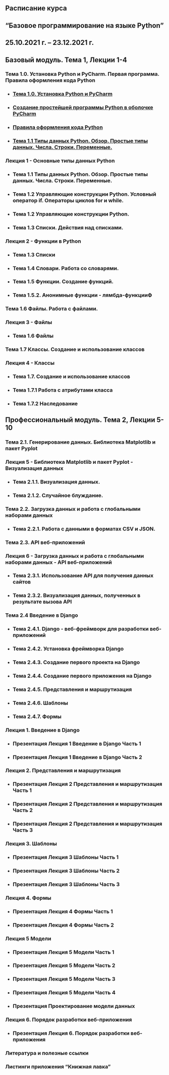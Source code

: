 ## Расписание курса
## “Базовое программирование на языке Python”
## 25.10.2021 г. – 23.12.2021 г.

## Базовый модуль. Тема 1, Лекции 1-4

### Тема 1.0. Установка Python и PyCharm. Первая программа. Правила оформления кода Python
* ### [Тема 1.0. Установка Python и PyCharm](Тема%201.0%20Установка%20Python%20и%20PyCharm.pdf)
* ### [Создание простейшей программы Python в оболочке PyCharm](Первая%20программа%20на%20Python.pdf)
* ### [Правила оформления кода Python](Правила%20оформления%20кода%20Python%20.pdf)
* ### [Тема 1.1 Типы данных Python. Обзор. Простые типы данных. Числа. Строки. Переменные.](Тема%201.1%20Типы%20данных%20Python.%20Обзор.%20Простые%20типы%20данных.%20Числа.%20Строки.%20Переменные.pdf)

### Лекция 1 - Основные типы данных Python

* ### Тема 1.1 Типы данных Python. Обзор. Простые типы данных. Числа. Строки. Переменные.
* ### Тема 1.2 Управляющие конструкции Python. Условный оператор if. Операторы циклов for и while.
* ### Тема 1.2 Управляющие конструкции Python.
* ### Тема 1.3 Списки. Действия над списками.

### Лекция 2 - Функции в Python

* ### Тема 1.3 Списки
* ### Тема 1.4 Словари. Работа со словарями.
* ### Тема 1.5 Функции. Создание функций.
* ### Тема 1.5.2. Анонимные функции - лямбда-функцииФ

### Тема 1.6 Файлы. Работа с файлами.

### Лекция 3 - Файлы

* ### Тема 1.6 Файлы

### Тема 1.7 Классы. Создание и использование классов

### Лекция 4 - Классы

* ### Тема 1.7. Создание и использование классов
* ### Тема 1.7.1 Работа с атрибутами класса
* ### Тема 1.7.2 Наследование

## Профессиональный модуль. Тема 2, Лекции 5-10

### Тема 2.1. Генерирование данных. Библиотека Matplotlib и пакет Pyplot

### Лекция 5 - Библиотека Matplotlib и пакет Pyplot - Визуализация данных

* ### Тема 2.1.1. Визуализация данных.
* ### Тема 2.1.2. Случайное блуждание.

### Тема 2.2. Загрузка данных и работа с глобальными наборами данных

* ### Тема 2.2.1. Работа с данными в форматах CSV и JSON.

### Тема 2.3. API веб-приложений
### Лекция 6 - Загрузка данных и работа с глобальными наборами данных - API веб-приложений
* ### Тема 2.3.1. Использование API для получения данных сайтов
* ### Тема 2.3.2. Визуализация данных, полученных в результате вызова API

### Тема 2.4 Введение в Django

* ### Тема 2.4.1. Django - веб-фреймворк для разработки веб-приложений
* ### Тема 2.4.2. Установка фреймворка Django
* ### Тема 2.4.3. Создание первого проекта на Django
* ### Тема 2.4.4. Создание первого приложения на Django
* ### Тема 2.4.5. Представления и маршрутизация
* ### Тема 2.4.6. Шаблоны
* ### Тема 2.4.7. Формы

### Лекция 1. Введение в Django

* ### Презентация Лекция 1 Введение в Django Часть 1
* ### Презентация Лекция 1 Введение в Django Часть 2

### Лекция 2. Представления и маршрутизация

* ### Презентация Лекция 2 Представления и маршрутизация Часть 1
* ### Презентация Лекция 2 Представления и маршрутизация Часть 2
* ### Презентация Лекция 2 Представления и маршрутизация Часть 3

### Лекция 3. Шаблоны

* ### Презентация Лекция 3 Шаблоны Часть 1
* ### Презентация Лекция 3 Шаблоны Часть 2
* ### Презентация Лекция 3 Шаблоны Часть 3

### Лекция 4. Формы

* ### Презентация Лекция 4 Формы Часть 1
* ### Презентация Лекция 4 Формы Часть 2

### Лекция 5 Модели

* ### Презентация Лекция 5 Модели Часть 1
* ### Презентация Лекция 5 Модели Часть 2
* ### Презентация Лекция 5 Модели Часть 3
* ### Презентация Лекция 5 Модели Часть 4
* ### Презентация Проектирование модели данных

### Лекция 6. Порядок разработки веб-приложения

* ### Презентация Лекция 6. Порядок разработки веб-приложения

### Литература и полезные ссылки

### Листинги приложения “Книжная лавка”
